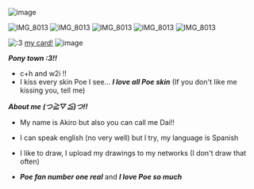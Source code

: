 ![image](https://github.com/user-attachments/assets/1ba35da5-264e-46c3-8029-f4a335849ae3)

![IMG_8013](https://cdn.discordapp.com/attachments/1101482976258314351/1129478486487212223/tumblr_ohkgy0prlj1vtkkkzo6_250.gif.webp?ex=685455cf&is=6853044f&hm=dd6d3d85cb65f79140009572ea94bfb365badd536b5b730e7f8c31380d2114ce&) ![IMG_8013](https://cdn.discordapp.com/attachments/1101482976258314351/1129478487015702558/tumblr_ohkgy0prlj1vtkkkzo4_250.gif.webp?ex=685455d0&is=68530450&hm=fa3e4769c702e4c2ca1a428c2e18a3953fc05f4c15c08f2cb9a9b0b90b6fdc4d&) ![IMG_8013](https://cdn.discordapp.com/attachments/1101482976258314351/1129477977902678126/Imagify_z_Bungou_Stray_Dogs.gif?ex=68545556&is=685303d6&hm=e61ef030fa75e95d4ac941cdf34697d1b73b601a09c9a0479d979c140544e9bb&) ![IMG_8013](https://cdn.discordapp.com/attachments/1101482976258314351/1129478486097149952/tumblr_ohkgy0prlj1vtkkkzo5_250.gif.webp?ex=685455cf&is=6853044f&hm=8a9dcd68aa1d0787ff183f565bea1e01500e6713a23b3c93c2cd8023f5de83bd&****) ![IMG_8013](https://media.discordapp.net/attachments/1101482976258314351/1151277248159154186/1dafe737ae677eb12efece02d4b293ac.jpg?ex=6854897d&is=685337fd&hm=06f4c8640903c173ddde56558cb36208f347286f12a65eafab1f0e740e201135&=&format=webp&width=423&height=423)

![:3](https://komarev.com/ghpvc/?username=dailvspoe)                     [my card!](https://poefannumber1.carrd.co/)
![image](https://github.com/user-attachments/assets/53c4dd7b-f194-417e-9a0b-38b18a9c17e8)

***Pony town :3!!***
* c+h and w2i !!
* I kiss every skin Poe I see... ***I love all Poe skin*** (If you don't like me kissing you, tell me)


***About me (つ≧▽≦)つ!!***

* My name is Akiro but also you can call me Dai!! 

* I can speak english (no very well) but I try, my language is Spanish

* I like to draw, I upload my drawings to my networks (I don't draw that often)  

*  ***Poe fan number one real*** and ***I love Poe so much***



